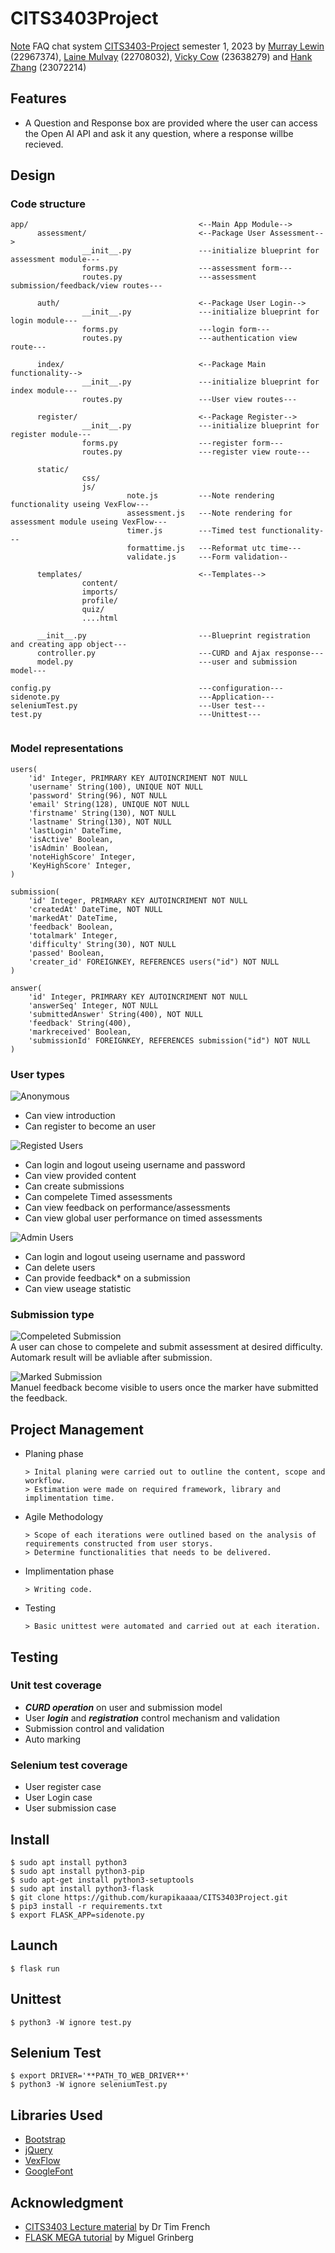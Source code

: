 # CITS3403Project

[Note](https://github.com/lainemulvay/CITS3403-Project) FAQ chat system [CITS3403-Project](https://teaching.csse.uwa.edu.au/units/CITS3403/) semester 1, 2023 
by [Murray Lewin](https://github.com/GrassTree-Muzz) (22967374), [Laine Mulvay](https://github.com/lainemulvay) (22708032), [Vicky Cow](https://github.com/vicky-chow) (23638279) and [Hank Zhang](https://github.com/hznkyh) (23072214)

## Features


- A Question and Response box are provided where the user can access the Open AI API and ask it any question, where a response willbe recieved.

## Design 
### Code structure 
```
app/                                      <--Main App Module-->
      assessment/                         <--Package User Assessment-->
                __init__.py               ---initialize blueprint for assessment module---
                forms.py                  ---assessment form---
                routes.py                 ---assessment submission/feedback/view routes---

      auth/                               <--Package User Login-->
                __init__.py               ---initialize blueprint for login module--- 
                forms.py                  ---login form---
                routes.py                 ---authentication view route---

      index/                              <--Package Main functionality-->
                __init__.py               ---initialize blueprint for index module---
                routes.py                 ---User view routes---

      register/                           <--Package Register-->
                __init__.py               ---initialize blueprint for register module---
                forms.py                  ---register form---
                routes.py                 ---register view route---

      static/                             
                css/    
                js/
                          note.js         ---Note rendering functionality useing VexFlow---
                          assessment.js   ---Note rendering for assessment module useing VexFlow---
                          timer.js        ---Timed test functionality---
                          formattime.js   ---Reformat utc time---
                          validate.js     ---Form validation--

      templates/                          <--Templates-->
                content/                   
                imports/
                profile/
                quiz/
                ....html

      __init__.py                         ---Blueprint registration and creating app object---
      controller.py                       ---CURD and Ajax response---
      model.py                            ---user and submission model---

config.py                                 ---configuration---
sidenote.py                               ---Application---
seleniumTest.py                           ---User test---
test.py                                   ---Unittest---
    
```
### Model representations 
```
users(
    'id' Integer, PRIMRARY KEY AUTOINCRIMENT NOT NULL
    'username' String(100), UNIQUE NOT NULL
    'password' String(96), NOT NULL
    'email' String(128), UNIQUE NOT NULL
    'firstname' String(130), NOT NULL
    'lastname' String(130), NOT NULL
    'lastLogin' DateTime,
    'isActive' Boolean,
    'isAdmin' Boolean,
    'noteHighScore' Integer,
    'KeyHighScore' Integer,
)

submission(
    'id' Integer, PRIMRARY KEY AUTOINCRIMENT NOT NULL
    'createdAt' DateTime, NOT NULL
    'markedAt' DateTime,
    'feedback' Boolean,
    'totalmark' Integer,
    'difficulty' String(30), NOT NULL
    'passed' Boolean,
    'creater_id' FOREIGNKEY, REFERENCES users("id") NOT NULL
)

answer(
    'id' Integer, PRIMRARY KEY AUTOINCRIMENT NOT NULL
    'answerSeq' Integer, NOT NULL
    'submittedAnswer' String(400), NOT NULL
    'feedback' String(400),
    'markreceived' Boolean,
    'submissionId' FOREIGNKEY, REFERENCES submission("id") NOT NULL
)
```
### User types 
![Anonymous](https://img.shields.io/badge/-Anonymous-black.svg)
- Can view introduction 
- Can register to become an user

![Registed Users](https://img.shields.io/badge/-User-yellow.svg)
- Can login and logout useing username and password
- Can view provided content
- Can create submissions 
- Can compelete Timed assessments
- Can view feedback on performance/assessments
- Can view global user performance on timed assessments

![Admin Users](https://img.shields.io/badge/-Admin-blue.svg)
- Can login and logout useing username and password
- Can delete users
- Can provide feedback* on a submission
- Can view useage statistic 

### Submission type 
![Compeleted Submission](https://img.shields.io/badge/Sub-Compeleted-orange.svg)  
A user can chose to compelete and submit assessment at desired difficulty.
Automark result will be avliable after submission. 

![Marked Submission](https://img.shields.io/badge/Sub-Marked-greed.svg)  
Manuel feedback become visible to users once the marker have submitted the feedback. 

## Project Management 

* Planing phase  

      > Inital planing were carried out to outline the content, scope and workflow. 
      > Estimation were made on required framework, library and implimentation time.
      
* Agile Methodology 

      > Scope of each iterations were outlined based on the analysis of requirements constructed from user storys.
      > Determine functionalities that needs to be delivered. 

* Implimentation phase

      > Writing code.

* Testing

      > Basic unittest were automated and carried out at each iteration.
## Testing
### Unit test coverage 
- ***CURD operation*** on user and submission model 
- User ***login*** and ***registration*** control mechanism and validation
- Submission control and validation 
- Auto marking 

### Selenium test coverage
- User register case
- User Login case
- User submission case

## Install
```
$ sudo apt install python3
$ sudo apt install python3-pip
$ sudo apt-get install python3-setuptools
$ sudo apt install python3-flask
$ git clone https://github.com/kurapikaaaa/CITS3403Project.git
$ pip3 install -r requirements.txt
$ export FLASK_APP=sidenote.py
```
## Launch
```
$ flask run
```
## Unittest
```
$ python3 -W ignore test.py
```
## Selenium Test
```
$ export DRIVER='**PATH_TO_WEB_DRIVER**'
$ python3 -W ignore seleniumTest.py
```
## Libraries Used
- [Bootstrap](https://getbootstrap.com/)
- [jQuery](https://jquery.com/)
- [VexFlow](https://github.com/0xfe/vexflow)
- [GoogleFont](https://fonts.google.com/specimen/Zilla+Slab#standard-styles)

## Acknowledgment
- [CITS3403 Lecture material](https://teaching.csse.uwa.edu.au/units/CITS3403/) by Dr Tim French
- [FLASK MEGA tutorial](https://blog.miguelgrinberg.com/post/the-flask-mega-tutorial-part-i-hello-world) by Miguel Grinberg
